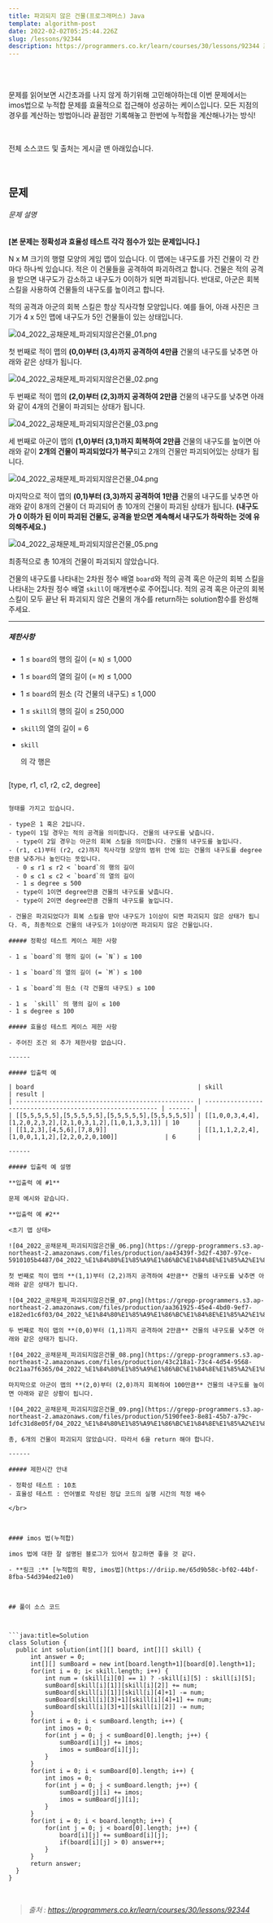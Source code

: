```yaml
---
title: 파괴되지 않은 건물(프로그래머스) Java
template: algorithm-post
date: 2022-02-02T05:25:44.226Z
slug: /lessons/92344
description: https://programmers.co.kr/learn/courses/30/lessons/92344 프로그래머스 코딩테스트 연습 - 2022 KAKAO BLIND RECRUITMENT
---
```




</br>

</br>

문제를 읽어보면 시간초과를 나지 않게 하기위해 고민해야하는데 이번 문제에서는 imos법으로 누적합 문제를 효율적으로 접근해야 성공하는 케이스입니다. 모든 지점의 경우를 계산하는 방법아니라 끝점만 기록해놓고 한번에 누적합을 계산해나가는 방식!

</br>

전체 소스코드 및 출처는 게시글 맨 아래있습니다.

</br>



## **문제**

###### 문제 설명

**[본 문제는 정확성과 효율성 테스트 각각 점수가 있는 문제입니다.]**

N x M 크기의 행렬 모양의 게임 맵이 있습니다. 이 맵에는 내구도를 가진 건물이 각 칸마다 하나씩 있습니다. 적은 이 건물들을 공격하여 파괴하려고 합니다. 건물은 적의 공격을 받으면 내구도가 감소하고 내구도가 0이하가 되면 파괴됩니다. 반대로, 아군은 회복 스킬을 사용하여 건물들의 내구도를 높이려고 합니다.

적의 공격과 아군의 회복 스킬은 항상 직사각형 모양입니다.
예를 들어, 아래 사진은 크기가 4 x 5인 맵에 내구도가 5인 건물들이 있는 상태입니다.

![04_2022_공채문제_파괴되지않은건물_01.png](https://grepp-programmers.s3.ap-northeast-2.amazonaws.com/files/production/9932445f-244d-4188-a559-f16044cfa4d3/04_2022_%E1%84%80%E1%85%A9%E1%86%BC%E1%84%8E%E1%85%A2%E1%84%86%E1%85%AE%E1%86%AB%E1%84%8C%E1%85%A6_%E1%84%91%E1%85%A1%E1%84%80%E1%85%AC%E1%84%83%E1%85%AC%E1%84%8C%E1%85%B5%E1%84%8B%E1%85%A1%E1%86%AD%E1%84%8B%E1%85%B3%E1%86%AB%E1%84%80%E1%85%A5%E1%86%AB%E1%84%86%E1%85%AE%E1%86%AF_01.png)

첫 번째로 적이 맵의 **(0,0)부터 (3,4)까지 공격하여 4만큼** 건물의 내구도를 낮추면 아래와 같은 상태가 됩니다.

![04_2022_공채문제_파괴되지않은건물_02.png](https://grepp-programmers.s3.ap-northeast-2.amazonaws.com/files/production/2a3df058-d7b6-4317-9352-8f9713a9424a/04_2022_%E1%84%80%E1%85%A9%E1%86%BC%E1%84%8E%E1%85%A2%E1%84%86%E1%85%AE%E1%86%AB%E1%84%8C%E1%85%A6_%E1%84%91%E1%85%A1%E1%84%80%E1%85%AC%E1%84%83%E1%85%AC%E1%84%8C%E1%85%B5%E1%84%8B%E1%85%A1%E1%86%AD%E1%84%8B%E1%85%B3%E1%86%AB%E1%84%80%E1%85%A5%E1%86%AB%E1%84%86%E1%85%AE%E1%86%AF_02.png)

두 번째로 적이 맵의 **(2,0)부터 (2,3)까지 공격하여 2만큼** 건물의 내구도를 낮추면 아래와 같이 4개의 건물이 파괴되는 상태가 됩니다.

![04_2022_공채문제_파괴되지않은건물_03.png](https://grepp-programmers.s3.ap-northeast-2.amazonaws.com/files/production/94a07a93-71e3-447c-83cf-f855176e28c1/04_2022_%E1%84%80%E1%85%A9%E1%86%BC%E1%84%8E%E1%85%A2%E1%84%86%E1%85%AE%E1%86%AB%E1%84%8C%E1%85%A6_%E1%84%91%E1%85%A1%E1%84%80%E1%85%AC%E1%84%83%E1%85%AC%E1%84%8C%E1%85%B5%E1%84%8B%E1%85%A1%E1%86%AD%E1%84%8B%E1%85%B3%E1%86%AB%E1%84%80%E1%85%A5%E1%86%AB%E1%84%86%E1%85%AE%E1%86%AF_03.png)

세 번째로 아군이 맵의 **(1,0)부터 (3,1)까지 회복하여 2만큼** 건물의 내구도를 높이면 아래와 같이 **2개의 건물이 파괴되었다가 복구**되고 2개의 건물만 파괴되어있는 상태가 됩니다.

![04_2022_공채문제_파괴되지않은건물_04.png](https://grepp-programmers.s3.ap-northeast-2.amazonaws.com/files/production/145dfcf7-02aa-44fd-b01b-ff56fb5b0dad/04_2022_%E1%84%80%E1%85%A9%E1%86%BC%E1%84%8E%E1%85%A2%E1%84%86%E1%85%AE%E1%86%AB%E1%84%8C%E1%85%A6_%E1%84%91%E1%85%A1%E1%84%80%E1%85%AC%E1%84%83%E1%85%AC%E1%84%8C%E1%85%B5%E1%84%8B%E1%85%A1%E1%86%AD%E1%84%8B%E1%85%B3%E1%86%AB%E1%84%80%E1%85%A5%E1%86%AB%E1%84%86%E1%85%AE%E1%86%AF_04.png)

마지막으로 적이 맵의 **(0,1)부터 (3,3)까지 공격하여 1만큼** 건물의 내구도를 낮추면 아래와 같이 8개의 건물이 더 파괴되어 총 10개의 건물이 파괴된 상태가 됩니다. **(내구도가 0 이하가 된 이미 파괴된 건물도, 공격을 받으면 계속해서 내구도가 하락하는 것에 유의해주세요.)**

![04_2022_공채문제_파괴되지않은건물_05.png](https://grepp-programmers.s3.ap-northeast-2.amazonaws.com/files/production/9ce05af0-e5b9-483a-aeb4-d7c0624c2dfb/04_2022_%E1%84%80%E1%85%A9%E1%86%BC%E1%84%8E%E1%85%A2%E1%84%86%E1%85%AE%E1%86%AB%E1%84%8C%E1%85%A6_%E1%84%91%E1%85%A1%E1%84%80%E1%85%AC%E1%84%83%E1%85%AC%E1%84%8C%E1%85%B5%E1%84%8B%E1%85%A1%E1%86%AD%E1%84%8B%E1%85%B3%E1%86%AB%E1%84%80%E1%85%A5%E1%86%AB%E1%84%86%E1%85%AE%E1%86%AF_05.png)

최종적으로 총 10개의 건물이 파괴되지 않았습니다.

건물의 내구도를 나타내는 2차원 정수 배열 `board`와 적의 공격 혹은 아군의 회복 스킬을 나타내는 2차원 정수 배열 `skill`이 매개변수로 주어집니다. 적의 공격 혹은 아군의 회복 스킬이 모두 끝난 뒤 파괴되지 않은 건물의 개수를 return하는 solution함수를 완성해 주세요.

------

##### 제한사항

- 1 ≤ `board`의 행의 길이 (= `N`) ≤ 1,000

- 1 ≤ `board`의 열의 길이 (= `M`) ≤ 1,000

- 1 ≤ `board`의 원소 (각 건물의 내구도) ≤ 1,000

- 1 ≤ `skill`의 행의 길이 ≤ 250,000

- `skill`의 열의 길이 = 6

- ```
  skill
  ```

  의 각 행은

  ```
[type, r1, c1, r2, c2, degree]
  ```
  
  형태를 가지고 있습니다.

  - type은 1 혹은 2입니다.
  - type이 1일 경우는 적의 공격을 의미합니다. 건물의 내구도를 낮춥니다.
    - type이 2일 경우는 아군의 회복 스킬을 의미합니다. 건물의 내구도를 높입니다.
  - (r1, c1)부터 (r2, c2)까지 직사각형 모양의 범위 안에 있는 건물의 내구도를 degree 만큼 낮추거나 높인다는 뜻입니다.
    - 0 ≤ r1 ≤ r2 < `board`의 행의 길이
    - 0 ≤ c1 ≤ c2 < `board`의 열의 길이
    - 1 ≤ degree ≤ 500
    - type이 1이면 degree만큼 건물의 내구도를 낮춥니다.
    - type이 2이면 degree만큼 건물의 내구도를 높입니다.
  
- 건물은 파괴되었다가 회복 스킬을 받아 내구도가 1이상이 되면 파괴되지 않은 상태가 됩니다. 즉, 최종적으로 건물의 내구도가 1이상이면 파괴되지 않은 건물입니다.

##### 정확성 테스트 케이스 제한 사항

- 1 ≤ `board`의 행의 길이 (= `N`) ≤ 100

- 1 ≤ `board`의 열의 길이 (= `M`) ≤ 100

- 1 ≤ `board`의 원소 (각 건물의 내구도) ≤ 100

- 1 ≤  `skill` 의 행의 길이 ≤ 100
- 1 ≤ degree ≤ 100

##### 효율성 테스트 케이스 제한 사항

- 주어진 조건 외 추가 제한사항 없습니다.

------

##### 입출력 예

| board                                             | skill                                                     | result |
| ------------------------------------------------- | --------------------------------------------------------- | ------ |
| [[5,5,5,5,5],[5,5,5,5,5],[5,5,5,5,5],[5,5,5,5,5]] | [[1,0,0,3,4,4],[1,2,0,2,3,2],[2,1,0,3,1,2],[1,0,1,3,3,1]] | 10     |
| [[1,2,3],[4,5,6],[7,8,9]]                         | [[1,1,1,2,2,4],[1,0,0,1,1,2],[2,2,0,2,0,100]]             | 6      |

------

##### 입출력 예 설명

**입출력 예 #1**

문제 예시와 같습니다.

**입출력 예 #2**

<초기 맵 상태>

![04_2022_공채문제_파괴되지않은건물_06.png](https://grepp-programmers.s3.ap-northeast-2.amazonaws.com/files/production/aa43439f-3d2f-4307-97ce-5910105b4487/04_2022_%E1%84%80%E1%85%A9%E1%86%BC%E1%84%8E%E1%85%A2%E1%84%86%E1%85%AE%E1%86%AB%E1%84%8C%E1%85%A6_%E1%84%91%E1%85%A1%E1%84%80%E1%85%AC%E1%84%83%E1%85%AC%E1%84%8C%E1%85%B5%E1%84%8B%E1%85%A1%E1%86%AD%E1%84%8B%E1%85%B3%E1%86%AB%E1%84%80%E1%85%A5%E1%86%AB%E1%84%86%E1%85%AE%E1%86%AF_06.png)

첫 번째로 적이 맵의 **(1,1)부터 (2,2)까지 공격하여 4만큼** 건물의 내구도를 낮추면 아래와 같은 상태가 됩니다.

![04_2022_공채문제_파괴되지않은건물_07.png](https://grepp-programmers.s3.ap-northeast-2.amazonaws.com/files/production/aa361925-45e4-4bd0-9ef7-e182ed1c6f03/04_2022_%E1%84%80%E1%85%A9%E1%86%BC%E1%84%8E%E1%85%A2%E1%84%86%E1%85%AE%E1%86%AB%E1%84%8C%E1%85%A6_%E1%84%91%E1%85%A1%E1%84%80%E1%85%AC%E1%84%83%E1%85%AC%E1%84%8C%E1%85%B5%E1%84%8B%E1%85%A1%E1%86%AD%E1%84%8B%E1%85%B3%E1%86%AB%E1%84%80%E1%85%A5%E1%86%AB%E1%84%86%E1%85%AE%E1%86%AF_07.png)

두 번째로 적이 맵의 **(0,0)부터 (1,1)까지 공격하여 2만큼** 건물의 내구도를 낮추면 아래와 같은 상태가 됩니다.

![04_2022_공채문제_파괴되지않은건물_08.png](https://grepp-programmers.s3.ap-northeast-2.amazonaws.com/files/production/43c218a1-73c4-4d54-9568-0c21aa7f6365/04_2022_%E1%84%80%E1%85%A9%E1%86%BC%E1%84%8E%E1%85%A2%E1%84%86%E1%85%AE%E1%86%AB%E1%84%8C%E1%85%A6_%E1%84%91%E1%85%A1%E1%84%80%E1%85%AC%E1%84%83%E1%85%AC%E1%84%8C%E1%85%B5%E1%84%8B%E1%85%A1%E1%86%AD%E1%84%8B%E1%85%B3%E1%86%AB%E1%84%80%E1%85%A5%E1%86%AB%E1%84%86%E1%85%AE%E1%86%AF_08.png)

마지막으로 아군이 맵의 **(2,0)부터 (2,0)까지 회복하여 100만큼** 건물의 내구도를 높이면 아래와 같은 상황이 됩니다.

![04_2022_공채문제_파괴되지않은건물_09.png](https://grepp-programmers.s3.ap-northeast-2.amazonaws.com/files/production/5190fee3-8e81-45b7-a79c-1dfc31d8e05f/04_2022_%E1%84%80%E1%85%A9%E1%86%BC%E1%84%8E%E1%85%A2%E1%84%86%E1%85%AE%E1%86%AB%E1%84%8C%E1%85%A6_%E1%84%91%E1%85%A1%E1%84%80%E1%85%AC%E1%84%83%E1%85%AC%E1%84%8C%E1%85%B5%E1%84%8B%E1%85%A1%E1%86%AD%E1%84%8B%E1%85%B3%E1%86%AB%E1%84%80%E1%85%A5%E1%86%AB%E1%84%86%E1%85%AE%E1%86%AF_09.png)

총, 6개의 건물이 파괴되지 않았습니다. 따라서 6을 return 해야 합니다.

------

##### 제한시간 안내

- 정확성 테스트 : 10초
- 효율성 테스트 : 언어별로 작성된 정답 코드의 실행 시간의 적정 배수

</br>



#### imos 법(누적합)

imos 법에 대한 잘 설명된 블로그가 있어서 참고하면 좋을 것 같다.

- **링크 :** [누적합의 확장, imos법](https://driip.me/65d9b58c-bf02-44bf-8fba-54d394ed21e0)



## 풀이 소스 코드



```java:title=Solution
class Solution {
    public int solution(int[][] board, int[][] skill) {
        int answer = 0;
        int[][] sumBoard = new int[board.length+1][board[0].length+1];
        for(int i = 0; i< skill.length; i++) {
            int num = (skill[i][0] == 1) ? -skill[i][5] : skill[i][5];
            sumBoard[skill[i][1]][skill[i][2]] += num;
            sumBoard[skill[i][1]][skill[i][4]+1] -= num;
            sumBoard[skill[i][3]+1][skill[i][4]+1] += num;
            sumBoard[skill[i][3]+1][skill[i][2]] -= num;
        }
        for(int i = 0; i < sumBoard.length; i++) {
            int imos = 0;
            for(int j = 0; j < sumBoard[0].length; j++) {
                sumBoard[i][j] += imos;
                imos = sumBoard[i][j];
            }
        }
        for(int i = 0; i < sumBoard[0].length; i++) {
            int imos = 0;
            for(int j = 0; j < sumBoard.length; j++) {
                sumBoard[j][i] += imos;
                imos = sumBoard[j][i];
            }
        }
        for(int i = 0; i < board.length; i++) {
            for(int j = 0; j < board[0].length; j++) {
                board[i][j] += sumBoard[i][j];
                if(board[i][j] > 0) answer++;
            }
        }
        return answer;
    }
}
```



</br>





> *출처 :  https://programmers.co.kr/learn/courses/30/lessons/92344*